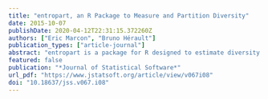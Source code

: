 ```yaml
---
title: "entropart, an R Package to Measure and Partition Diversity"
date: 2015-10-07
publishDate: 2020-04-12T22:31:15.372260Z
authors: ["Eric Marcon", "Bruno Hérault"]
publication_types: ["article-journal"]
abstract: "entropart is a package for R designed to estimate diversity based on HCDT entropy or similarity-based entropy. It allows calculating species-neutral, phylogenetic and functional entropy and diversity, partitioning them and correcting them for estimation bias."
featured: false
publication: "*Journal of Statistical Software*"
url_pdf: "https://www.jstatsoft.org/article/view/v067i08"
doi: "10.18637/jss.v067.i08"
---
```


<span class="__dimensions_badge_embed__" data-doi="10.18637/jss.v067.i08"></span><script async src="https://badge.dimensions.ai/badge.js" charset="utf-8"></script>
